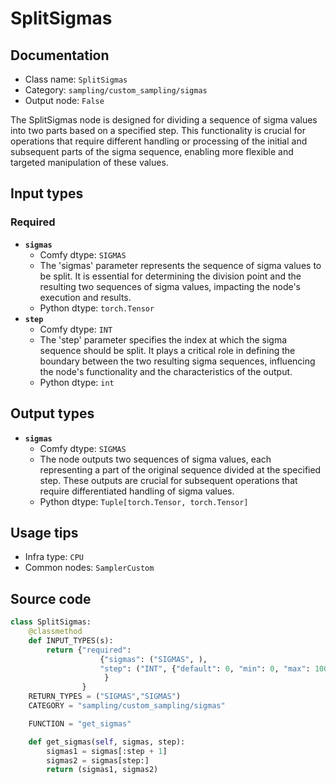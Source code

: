 # SplitSigmas
## Documentation
- Class name: `SplitSigmas`
- Category: `sampling/custom_sampling/sigmas`
- Output node: `False`

The SplitSigmas node is designed for dividing a sequence of sigma values into two parts based on a specified step. This functionality is crucial for operations that require different handling or processing of the initial and subsequent parts of the sigma sequence, enabling more flexible and targeted manipulation of these values.
## Input types
### Required
- **`sigmas`**
    - Comfy dtype: `SIGMAS`
    - The 'sigmas' parameter represents the sequence of sigma values to be split. It is essential for determining the division point and the resulting two sequences of sigma values, impacting the node's execution and results.
    - Python dtype: `torch.Tensor`
- **`step`**
    - Comfy dtype: `INT`
    - The 'step' parameter specifies the index at which the sigma sequence should be split. It plays a critical role in defining the boundary between the two resulting sigma sequences, influencing the node's functionality and the characteristics of the output.
    - Python dtype: `int`
## Output types
- **`sigmas`**
    - Comfy dtype: `SIGMAS`
    - The node outputs two sequences of sigma values, each representing a part of the original sequence divided at the specified step. These outputs are crucial for subsequent operations that require differentiated handling of sigma values.
    - Python dtype: `Tuple[torch.Tensor, torch.Tensor]`
## Usage tips
- Infra type: `CPU`
- Common nodes: `SamplerCustom`


## Source code
```python
class SplitSigmas:
    @classmethod
    def INPUT_TYPES(s):
        return {"required":
                    {"sigmas": ("SIGMAS", ),
                    "step": ("INT", {"default": 0, "min": 0, "max": 10000}),
                     }
                }
    RETURN_TYPES = ("SIGMAS","SIGMAS")
    CATEGORY = "sampling/custom_sampling/sigmas"

    FUNCTION = "get_sigmas"

    def get_sigmas(self, sigmas, step):
        sigmas1 = sigmas[:step + 1]
        sigmas2 = sigmas[step:]
        return (sigmas1, sigmas2)

```
